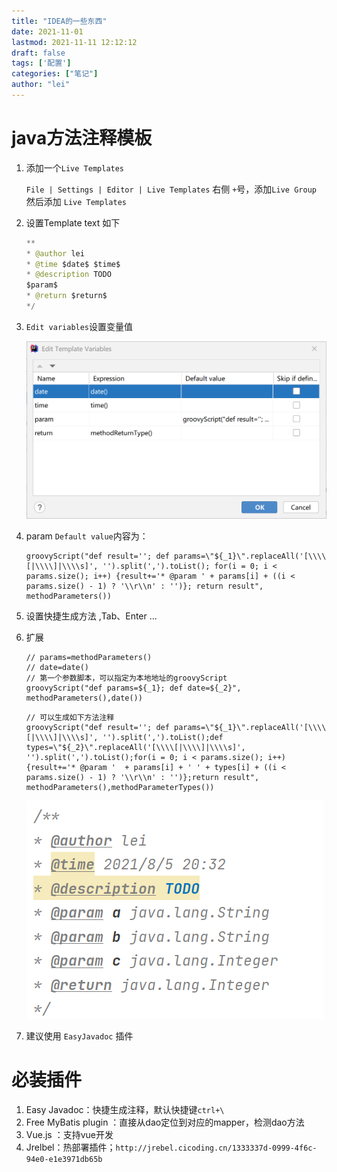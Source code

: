 ```yaml
---
title: "IDEA的一些东西"
date: 2021-11-01
lastmod: 2021-11-11 12:12:12
draft: false
tags: ['配置']
categories: ["笔记"]
author: "lei"
---
```


# java方法注释模板

1. 添加一个`Live Templates`

   `File | Settings | Editor | Live Templates`   右侧 `+`号，添加`Live Group` 然后添加 `Live Templates`

2. 设置Template text 如下

   ```java
   **
   * @author lei
   * @time $date$ $time$
   * @description TODO
   $param$
   * @return $return$
   */
   ```

3. `Edit variables`设置变量值

   ![image-20210805202019340](images.assets/image-20210805202019340.png)

4. param `Default value`内容为：

   ```
   groovyScript("def result=''; def params=\"${_1}\".replaceAll('[\\\\[|\\\\]|\\\\s]', '').split(',').toList(); for(i = 0; i < params.size(); i++) {result+='* @param ' + params[i] + ((i < params.size() - 1) ? '\\r\\n' : '')}; return result", methodParameters())
   ```

5. 设置快捷生成方法 ,Tab、Enter ...

6. 扩展

   ```
   // params=methodParameters()
   // date=date()
   // 第一个参数脚本，可以指定为本地地址的groovyScript
   groovyScript("def params=${_1}; def date=${_2}", methodParameters(),date())
   ```

   ```
   // 可以生成如下方法注释
   groovyScript("def result=''; def params=\"${_1}\".replaceAll('[\\\\[|\\\\]|\\\\s]', '').split(',').toList();def types=\"${_2}\".replaceAll('[\\\\[|\\\\]|\\\\s]', '').split(',').toList();for(i = 0; i < params.size(); i++){result+='* @param '  + params[i] + ' ' + types[i] + ((i < params.size() - 1) ? '\\r\\n' : '')};return result", methodParameters(),methodParameterTypes())
   ```

   ![image-20210805203636565](images.assets/image-20210805203636565.png)

7. 建议使用 `EasyJavadoc` 插件

# 必装插件

1. Easy Javadoc：快捷生成注释，默认快捷键`ctrl+\`
2. Free MyBatis plugin ：直接从dao定位到对应的mapper，检测dao方法
3. Vue.js ：支持vue开发
4. Jrelbel：热部署插件；`http://jrebel.cicoding.cn/1333337d-0999-4f6c-94e0-e1e3971db65b`
